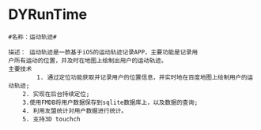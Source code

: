 # DYRunTime

    #名称：运动轨迹#

	描述： 运动轨迹是一款基于iOS的运动轨迹记录APP，主要功能是记录用
	户所有运动的位置，并及时在地图上绘制出用户的运动轨迹。
	主要技术
	        1. 通过定位功能获取并记录用户的位置信息，并实时地在百度地图上绘制用户的运动轨迹;
		2. 实现在后台持续定位;
		3.使用FMDB将用户数据保存到sqlite数据库上，以及数据的查询;
		4. 利用友盟统计对用户数据进行统计。
		5. 支持3D touchch

